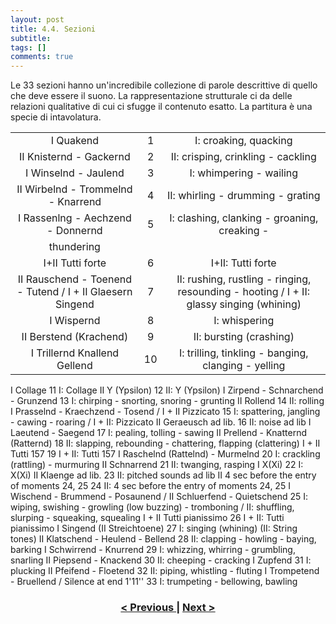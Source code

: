 ```yaml
---
layout: post
title: 4.4. Sezioni
subtitle:
tags: []
comments: true
---
```


Le 33 sezioni hanno un'incredibile collezione di parole descrittive di quello che deve essere il
suono. La rappresentazione strutturale ci da delle relazioni qualitative di cui ci sfugge il contenuto
esatto. La partitura è una specie di intavolatura.

||||
|:----:|:----:|:----:|
|I Quakend|1|I: croaking, quacking|
|II Knisternd - Gackernd|2|II: crisping, crinkling - cackling|
|I Winselnd - Jaulend| 3| I: whimpering - wailing|
|II Wirbelnd - Trommelnd - Knarrend| 4| II: whirling - drumming - grating|
|I Rassenlng - Aechzend - Donnernd| 5| I: clashing, clanking - groaning, creaking -
thundering|
|I+II Tutti forte| 6| I+II: Tutti forte|
|II Rauschend - Toenend - Tutend / I + II Glaesern Singend| 7|II: rushing, rustling - ringing, resounding - hooting / I + II: glassy singing (whining)|
|I Wispernd| 8| I: whispering|
|II Berstend (Krachend)| 9| II: bursting (crashing)|
|I Trillernd Knallend Gellend| 10| I: trilling, tinkling - banging, clanging - yelling|
I Collage 11 I: Collage
II Y (Ypsilon) 12 II: Y (Ypsilon)
I Zirpend - Schnarchend - Grunzend 13 I: chirping - snorting, snoring - grunting
II Rollend 14 II: rolling
I Prasselnd - Kraechzend - Tosend /
I + II Pizzicato 15 I: spattering, jangling - cawing - roaring /
I + II: Pizzicato
II Geraeusch ad lib. 16 II: noise ad lib
I Laeutend - Saegend 17 I: pealing, tolling - sawing
II Prellend - Knatternd (Ratternd) 18 II: slapping, rebounding - chattering, flapping
(clattering)
I + II Tutti 157 19 I + II: Tutti 157
I Raschelnd (Rattelnd) - Murmelnd 20 I: crackling (rattling) - murmuring
II Schnarrend 21 II: twanging, rasping
I X(Xi) 22 I: X(Xi)
II Klaenge ad lib. 23 II: pitched sounds ad lib
II 4 sec before the entry of moments 24, 25 24 II: 4 sec before the entry of moments 24, 25
I Wischend - Brummend - Posaunend /
II Schluerfend - Quietschend 25
I: wiping, swishing - growling (low buzzing) -
tromboning /
II: shuffling, slurping - squeaking, squealing
I + II Tutti pianissimo 26 I + II: Tutti pianissimo
I Singend (II Streichtoene) 27 I: singing (whining) (II: String tones)
II Klatschend - Heulend - Bellend 28 II: clapping - howling - baying, barking
I Schwirrend - Knurrend 29 I: whizzing, whirring - grumbling, snarling
II Piepsend - Knackend 30 II: cheeping - cracking
I Zupfend 31 I: plucking
II Pfeifend - Floetend 32 II: piping, whistling - fluting
I Trompetend - Bruellend /
Silence at end 1'11'' 33 I: trumpeting - bellowing, bawling

<h3 style="text-align:center">
<a href="https://velitch.github.io/velitch2021-11-02-03_02_02_simboli/">< Previous </a>
|
<a href="https://velitch.github.io/velitch/2021-11-02-03_02_00_partitura/">Next ></a>
</h3>
